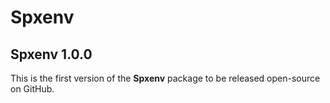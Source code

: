 # Spxenv

## Spxenv 1.0.0

This is the first version of the **Spxenv** package to be released open-source on GitHub. 